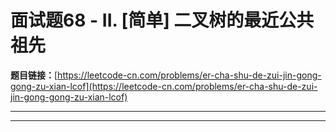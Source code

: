 # 面试题68 - II. [简单] 二叉树的最近公共祖先

**题目链接：**[https://leetcode-cn.com/problems/er-cha-shu-de-zui-jin-gong-gong-zu-xian-lcof](https://leetcode-cn.com/problems/er-cha-shu-de-zui-jin-gong-gong-zu-xian-lcof)

---

<Cards card="leetcode_面试题68 - II_er-cha-shu-de-zui-jin-gong-gong-zu-xian-lcof"></Cards>

---

```

```